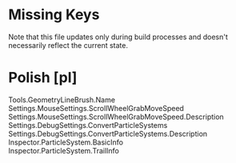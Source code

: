 # Missing Keys
Note that this file updates only during build processes and doesn't necessarily reflect the current state.

# Polish [pl]
Tools.GeometryLineBrush.Name  
Settings.MouseSettings.ScrollWheelGrabMoveSpeed  
Settings.MouseSettings.ScrollWheelGrabMoveSpeed.Description  
Settings.DebugSettings.ConvertParticleSystems  
Settings.DebugSettings.ConvertParticleSystems.Description  
Inspector.ParticleSystem.BasicInfo  
Inspector.ParticleSystem.TrailInfo  

